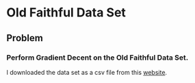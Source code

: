 # Old Faithful Data Set 

## Problem 
### Perform Gradient Decent on the Old Faithful Data Set. 
I downloaded the data set as a csv file from this [website](https://vincentarelbundock.github.io/Rdatasets/datasets.html).
